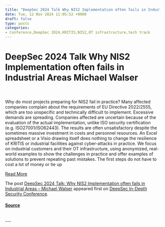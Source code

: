 ```yaml
---
title: "DeepSec 2024 Talk Why NIS2 Implementation often fails in Industrial Areas Michael Walser"
date: Tue, 12 Nov 2024 11:05:52 +0000
draft: false
type: posts
categories: 
- Conference,DeepSec 2024,KRITIS,NIS2,OT infrastructure,tech track
---
```

# DeepSec 2024 Talk Why NIS2 Implementation often fails in Industrial Areas Michael Walser

<br/>

<br/>
Why do most projects preparing for NIS2 fail in practice? Many affected companies complain about the requirements of EU Directive 2022/2555, which are too unspecific and technically difficult to implement. Excessive demands are spreading. Companies affected are uncertain because of the evaluation of the actual implementation, unlike ISO security certification (e.g. ISO27001/ISO62443). The results are often unsatisfactory despite the sometimes massive investment in costs and personnel resources. An Excel spreadsheet or a Visio drawing itself does nothing to change the resilience of KRITIS or industrial facilities against cyber-attacks in practice. We focus on industrial customers and their OT infrastructure, using anonymized, real-world examples to show the challenges in practice and offer examples of solutions to prevent repeating past mistakes. The first steps do not have to cost a lot of money or tie up

[Read More](https://blog.deepsec.net/deepsec-2024-talk-why-nis2-implementation-often-fails-in-industrial-areas-michael-walser/)

The post [DeepSec 2024 Talk: Why NIS2 Implementation often fails in Industrial Areas – Michael Walser](https://blog.deepsec.net/deepsec-2024-talk-why-nis2-implementation-often-fails-in-industrial-areas-michael-walser/) appeared first on [DeepSec In-Depth Security Conference](https://blog.deepsec.net).

#### [Source](https://blog.deepsec.net/deepsec-2024-talk-why-nis2-implementation-often-fails-in-industrial-areas-michael-walser/)

<br/>
---
